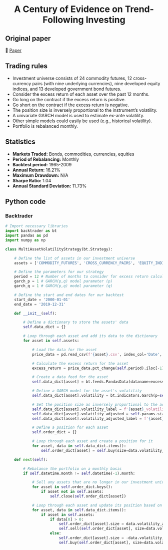 <div align="center">
  <h1>A Century of Evidence on Trend-Following Investing</h1>
</div>

## Original paper

📕 [Paper](https://papers.ssrn.com/sol3/papers.cfm?abstract_id=2993026)

## Trading rules

- Investment universe consists of 24 commodity futures, 12 cross-currency pairs (with nine underlying currencies), nine developed equity indices, and 13 developed government bond futures.
- Consider the excess return of each asset over the past 12 months.
- Go long on the contract if the excess return is positive.
- Go short on the contract if the excess return is negative.
- The position size is inversely proportional to the instrument’s volatility.
- A univariate GARCH model is used to estimate ex-ante volatility.
- Other simple models could easily be used (e.g., historical volatility).
- Portfolio is rebalanced monthly.

## Statistics

- **Markets Traded:** Bonds, commodities, currencies, equities
- **Period of Rebalancing:** Monthly
- **Backtest period:** 1965-2009
- **Annual Return:** 16.21%
- **Maximum Drawdown:** N/A
- **Sharpe Ratio:** 1.04
- **Annual Standard Deviation:** 11.73%

## Python code

### Backtrader

```python
# Import necessary libraries
import backtrader as bt
import pandas as pd
import numpy as np

class MultiAssetVolatilityStrategy(bt.Strategy):

    # Define the list of assets in our investment universe
    assets = ['COMMODITY_FUTURES', 'CROSS_CURRENCY_PAIRS', 'EQUITY_INDICES', 'GOVERNMENT_BOND_FUTURES']

    # Define the parameters for our strategy
    period = 12 # Number of months to consider for excess return calculation
    garch_p = 1 # GARCH(p,q) model parameter (p)
    garch_q = 1 # GARCH(p,q) model parameter (q)

    # Define the start and end dates for our backtest
    start_date = '2000-01-01'
    end_date = '2019-12-31'

    def __init__(self):

        # Define a dictionary to store the assets' data
        self.data_dict = {}

        # Loop through each asset and add its data to the dictionary
        for asset in self.assets:

            # Load the data for the asset
            price_data = pd.read_csv(f'{asset}.csv', index_col='Date', parse_dates=True)

            # Calculate the excess return for the asset
            excess_return = price_data.pct_change(self.period).iloc[-1] - 0.03 / 252

            # Create a data feed for the asset
            self.data_dict[asset] = bt.feeds.PandasData(dataname=excess_return, name=asset, fromdate=self.start_date, todate=self.end_date)

            # Define a GARCH model for the asset's volatility
            self.data_dict[asset].volatility = bt.indicators.Garch(p=self.garch_p, q=self.garch_q)

            # Set the position size as inversely proportional to the asset's volatility
            self.data_dict[asset].volatility_label = f'{asset}_volatility'
            self.data_dict[asset].volatility_adjusted = self.params.size / self.data_dict[asset].volatility
            self.data_dict[asset].volatility_adjusted_label = f'{asset}_volatility_adjusted'

            # Define a position for each asset
            self.order_dict = {}

            # Loop through each asset and create a position for it
            for asset, data in self.data_dict.items():
                self.order_dict[asset] = self.buy(size=data.volatility_adjusted, exectype=bt.Order.Market, stake=100)

    def next(self):

        # Rebalance the portfolio on a monthly basis
        if self.datetime.month != self.datetime(-1).month:

            # Sell any assets that are no longer in our investment universe
            for asset in self.order_dict.keys():
                if asset not in self.assets:
                    self.close(self.order_dict[asset])

            # Loop through each asset and update its position based on the latest excess return and volatility
            for asset, data in self.data_dict.items():
                if asset in self.assets:
                    if data[0] > 0:
                        self.order_dict[asset].size = data.volatility_adjusted
                        self.sell(self.order_dict[asset], size=data.volatility_adjusted, exectype=bt.Order.Market, stake=100)
                    else:
                        self.order_dict[asset].size = -data.volatility_adjusted
                        self.buy(self.order_dict[asset], size=data.volatility_adjusted, exectype=bt.Order.Market, stake=100)
```